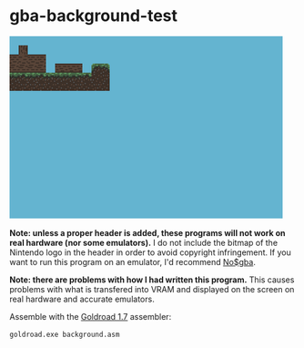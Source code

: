 # gba-background-test
![screenshot](screenshot.png)

**Note: unless a proper header is added, these programs will not work on real hardware (nor some emulators).**
I do not include the bitmap of the Nintendo logo in the header in order to avoid copyright infringement.
If you want to run this program on an emulator, I'd recommend [No$gba](https://problemkaputt.de/gba.htm).

**Note: there are problems with how I had written this program.** This causes problems with what is transfered into VRAM and displayed on the screen on real hardware and accurate emulators.

Assemble with the [Goldroad 1.7](https://www.gbadev.org/tools.php?showinfo=192) assembler:
```sh
goldroad.exe background.asm
```
